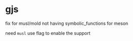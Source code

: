 # gjs

fix for musl/mold not having symbolic_functions for meson

need `musl` use flag to enable the support
